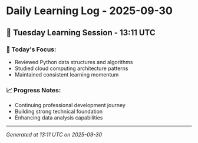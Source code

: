 # Daily Learning Log - 2025-09-30

## 📅 Tuesday Learning Session - 13:11 UTC

### 🎯 Today's Focus:
- Reviewed Python data structures and algorithms
- Studied cloud computing architecture patterns
- Maintained consistent learning momentum

### 📈 Progress Notes:
- Continuing professional development journey
- Building strong technical foundation
- Enhancing data analysis capabilities

---
*Generated at 13:11 UTC on 2025-09-30*
